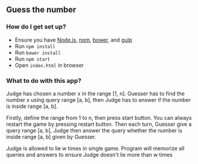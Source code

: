 ## Guess the number

### How do I get set up?

- Ensure you have [Node.js](https://nodejs.org/en/), [npm](https://www.npmjs.com/), [bower](https://bower.io/), and [gulp](http://gulpjs.com/)
- Run `npm install`
- Run `bower install`
- Run `npm start`
- Open `index.html` in browser

### What to do with this app?

Judge has chosen a number x in the range [1, n]. Guesser has to find the number x using query
range [a, b], then Judge has to answer if the number is inside range [a, b].

Firstly, define the range from 1 to n, then press start button. You can always restart the game
by pressing restart button. Then each turn, Guesser give a query range [a, b], Judge then answer
the query whether the number is inside range [a, b] given by Guesser.

Judge is allowed to lie w times in single game. Program will memorize all queries and answers to
ensure Judge doesn't lie more than w times